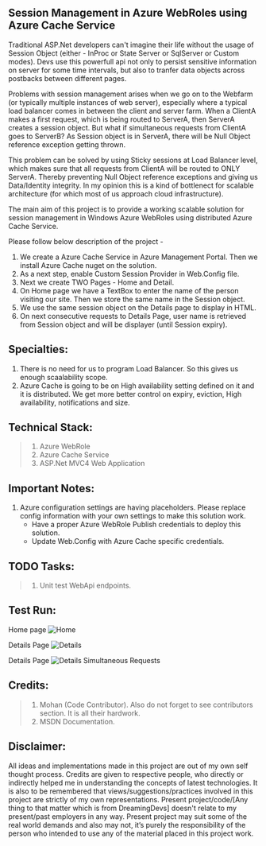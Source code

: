 Session Management in Azure WebRoles using Azure Cache Service
-----------

Traditional ASP.Net developers can't imagine their life without the usage of Session Object (either - InProc or State Server
or SqlServer or Custom modes). Devs use this powerfull api not only to persist sensitive information on server for some
time intervals, but also to tranfer data objects across postbacks between different pages.

Problems with session management arises when we go on to the Webfarm (or typically multiple instances of web server), especially where
a typical load balancer comes in between the client and server farm. When a ClientA makes a first request, which is being
routed to ServerA, then ServerA creates a session object. But what if simultaneous requests from ClientA goes to ServerB?
As Session object is in ServerA, there will be Null Object reference exception getting thrown.

This problem can be solved by using Sticky sessions at Load Balancer level, which makes sure that all requests from ClientA
will be routed to ONLY ServerA. Thereby preventing Null Object reference exceptions and giving us Data/Identity integrity.
In my opinion this is a kind of bottlenect for scalable architecture (for which most of us approach cloud infrastructure).

The main aim of this project is to provide a working scalable solution for session management in Windows Azure WebRoles
using distributed Azure Cache Service.

Please follow below description of the project - 

1. We create a Azure Cache Service in Azure Management Portal. Then we install Azure Cache nuget on the solution.
2. As a next step, enable Custom Session Provider in Web.Config file.
2. Next we create TWO Pages - Home and Detail.
3. On Home page we have a TextBox to enter the name of the person visiting our site. Then we store the same name in the 
Session object.
4. We use the same session object on the Details page to display in HTML.
5. On next consecutive requests to Details Page, user name is retrieved from Session object and will be displayer (until
Session expiry).

Specialties:
-------------
1. There is no need for us to program Load Balancer. So this gives us enough scaalability scope.
2. Azure Cache is going to be on High availability setting defined on it and it is distributed. We get more better control on 
expiry, eviction, High availability, notifications and size.


Technical Stack:
---------------
> 1. Azure WebRole
> 2. Azure Cache Service
> 4. ASP.Net MVC4 Web Application

Important Notes:
-------------
1. Azure configuration settings are having placeholders. Please replace config information with your own settings to make this solution work.
	* Have a proper Azure WebRole Publish credentials to deploy this solution.
	* Update Web.Config with Azure Cache specific credentials.

TODO Tasks:
-----------
> 1. Unit test WebApi endpoints.

Test Run:
----------
Home page
![Home](https://raw.github.com/DreamingDevs/Session-Management-in-Azure-Webroles-using-Azure-Cache-Service/master/Images/Home.png "Home")

Details Page 
![Details](https://raw.github.com/DreamingDevs/Session-Management-in-Azure-Webroles-using-Azure-Cache-Service/master/Images/Details.png "Details")

Details Page 
![Details Simultaneous Requests](https://raw.github.com/DreamingDevs/Session-Management-in-Azure-Webroles-using-Azure-Cache-Service/master/Images/Details_Simultaneous.png "Details Simultaneous Request")

Credits:
-----------
> 1. Mohan (Code Contributor). Also do not forget to see contributors section. It is all their hardwork.
> 3. MSDN Documentation.

Disclaimer:
-----------
All ideas and implementations made in this project are out of my own self thought process. Credits are given to
respective people, who directly or indirectly helped me in understanding the concepts of latest technologies.
It is also to be remembered that views/suggestions/practices involved in this project are strictly of my own 
representations. Present project/code/[Any thing to that matter which is from DreamingDevs] doesn't relate to my 
present/past employers in any way. Present project may suit some of the real world demands and also may not, 
it’s purely the responsibility of the person who intended to use any of the material placed in this project work.
